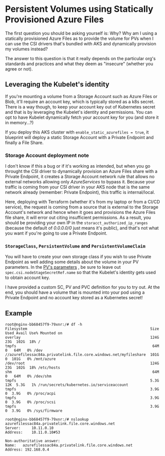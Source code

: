 # Persistent Volumes using Statically Provisioned Azure Files

The first question you should be asking yourself is: Why? Why am I using a statically provisioned Azure Files as to provide the volume for PVs when I can use the CSI drivers that's bundled with AKS and dynamically provision my volumes instead?

The answer to this question is that it really depends on the particular org's standards and practices and what they deem as "insecure" (whether you agree or not). 


## Leveraging the Kubelet's identity
If you're mounting a volume from a Storage Account such as Azure Files or Blob, it'll require an account key, which is typically stored as a k8s secret.  There is a way though, to keep your account key out of Kubernetes secret and that is by leveraging the Kubelet's identity and permissions.  You can opt to have Kubelet dynamically fetch your account key for you (and store it in memory...?) 

If you deploy this AKS cluster with `enable_static_azurefiles = true`, it blueprint will deploy a static Storage Account with a Private Endpoint and finally a File Share.

### Storage Account deployment note 
I don't know if this a bug or if it's working as intended, but when you go throught the CSI driver to dynamically provision an Azure Files share with a Private Endpoint, it creates a Storage Account network rule that allows no external networks allowing only *AzureServices* to bypass it.  Because your traffic is coming from your CSI driver in your AKS node that is the same network already (remember: Private Endpoint), this traffic is internal/local. 

Here, deploying with Terraform (whether it's from my laptop or from a CI/CD service), the request is coming from a source that is external to the Storage Account's network and hence when it goes and provisions the Azure Files file share, it will error out citing insufficient permissions.  As a result, you should be providing your own IP in the `storacct_authorized_ip_ranges` (because the default of *0.0.0.0/0* just means it's public), and that's not what you want if you're going to use a Private Endpoint.

### `StorageClass`, `PersistentVolume` and `PersistentVolumeClaim`
You will have to create your own storage class if you wish to use Private Endpoint as well adding some details about the volume in your PV parameters. In the [PV's parameters](https://learn.microsoft.com/en-us/azure/aks/azure-csi-files-storage-provision#static-provisioning-parameters-for-persistentvolume) , be sure to leave out `spec.csi.nodeStageSecretRef.name` so that the Kubelet's identity gets used to obtain account key.

I have provided a custom SC, PV and PVC definition for you to try out.  At the end, you should have a volume that is mounted into your pod using a Private Endpoint and no account key stored as a Kubernetes secret! 


## Example
```
root@nginx-bb68457f9-79xnr:/# df -h
Filesystem                                                        Size  Used Avail Use% Mounted on
overlay                                                           124G   23G  102G  18% /
tmpfs                                                              64M     0   64M   0% /dev
//azurefilessac84a.privatelink.file.core.windows.net/myfileshare  101G     0  101G   0% /mnt/azure
/dev/root                                                         124G   23G  102G  18% /etc/hosts
shm                                                                64M     0   64M   0% /dev/shm
tmpfs                                                             5.3G   12K  5.3G   1% /run/secrets/kubernetes.io/serviceaccount
tmpfs                                                             3.9G     0  3.9G   0% /proc/acpi
tmpfs                                                             3.9G     0  3.9G   0% /proc/scsi
tmpfs                                                             3.9G     0  3.9G   0% /sys/firmware
```

```
root@nginx-bb68457f9-79xnr:/# nslookup azurefilessac84a.privatelink.file.core.windows.net
Server:		10.11.0.10
Address:	10.11.0.10#53

Non-authoritative answer:
Name:	azurefilessac84a.privatelink.file.core.windows.net
Address: 192.168.0.4
```
